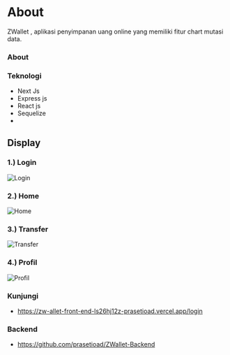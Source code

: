 
# About
ZWallet , aplikasi penyimpanan uang online yang memiliki fitur chart mutasi data.

### About

### Teknologi
* Next Js
* Express js
* React js
* Sequelize
* 
## Display
### 1.) Login  
![Login](https://user-images.githubusercontent.com/77045083/117056856-fc787200-ad46-11eb-8329-9d9aac0cf244.png)  
### 2.) Home  
![Home](https://user-images.githubusercontent.com/66661143/117105658-b227dd00-ada8-11eb-94e0-43e1835d85ed.jpg)  
### 3.) Transfer
![Transfer](https://user-images.githubusercontent.com/66661143/117105668-b522cd80-ada8-11eb-8325-664716bfbf5a.jpg)  
### 4.) Profil 
![Profil](https://user-images.githubusercontent.com/66661143/117105937-337f6f80-ada9-11eb-9bbf-a1dc98b9bfa9.jpg)  

### Kunjungi
- https://zw-allet-front-end-ls26hj12z-prasetioad.vercel.app/login
### Backend
- https://github.com/prasetioad/ZWallet-Backend
